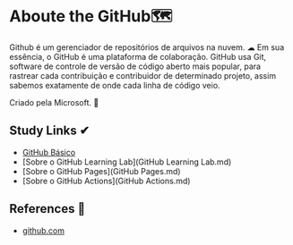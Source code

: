 # Aboute the GitHub:world_map:

Github é um gerenciador de repositórios de arquivos na nuvem. ☁
Em sua essência, o GitHub é uma plataforma de colaboração.
GitHub usa Git, software de controle de versão de código aberto mais popular, 
para rastrear cada contribuição e contribuidor de determinado projeto, 
assim sabemos exatamente de onde cada linha de código veio.

Criado pela Microsoft. 👏

## Study Links ✔

- [GitHub Básico](GitHub.md)
- [Sobre o GitHub Learning Lab](GitHub Learning Lab.md)
- [Sobre o GitHub Pages](GitHub Pages.md)
- [Sobre o GitHub Actions](GitHub Actions.md)

## References 👀

- [github.com](https://github.com)

